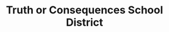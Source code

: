 ---
layout: repo
title: "Truth or Consequences School District "
id: 24477
permalink: repos/24477/
---